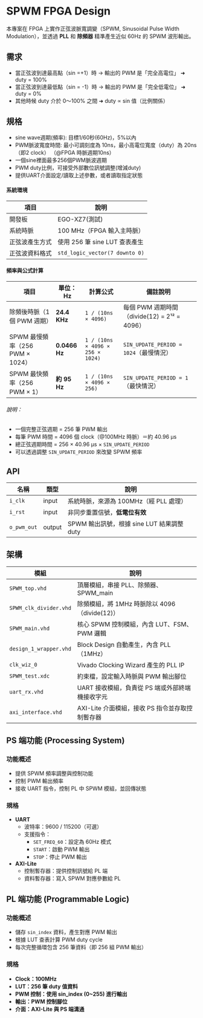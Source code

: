 # SPWM FPGA Design

本專案在 FPGA 上實作正弦波脈寬調變（SPWM, Sinusoidal Pulse Width Modulation），並透過 **PLL** 和 **除頻器** 精準產生近似 60Hz 的 SPWM 波形輸出。


## 需求
* 當正弦波到達最高點（sin =+1）時 → 輸出的 PWM 是「完全高電位」 ➜ duty = 100%
* 當正弦波到達最低點（sin = -1）時 → 輸出的 PWM 是「完全低電位」 ➜ duty = 0%
* 其他時候 duty 介於 0～100% 之間 ➜ duty ∝ sin 值（比例關係）

## 規格
* sine wave週期(頻率): 目標1/60秒(60Hz)，5%以內
* PWM脈波寬度時間: 最小可調刻度為 10ns，最小高電位寬度（duty）為 20ns（即2 clock）
（@FPGA 時脈週期10ns）
* 一個sine裡面最多256個PWM脈波週期
* PWM duty比例，可接受外部數位訊號調整(增減duty)
* 提供UART介面設定/讀取上述參數，或者讀取指定狀態

#### 系統環境

| 項目             | 說明                                      |
|------------------|-------------------------------------------|
| 開發板           | EGO-XZ7(測試)                                   |
| 系統時脈         | 100 MHz（FPGA 輸入主時脈）                |
| 正弦波產生方式   | 使用 256 筆 sine LUT 查表產生             |
| 正弦波資料格式   | `std_logic_vector(7 downto 0)`            |


#### 頻率與公式計算

| 項目                                 | 單位：Hz           | 計算公式                                   | 備註說明                                     |
|--------------------------------------|--------------------|---------------------------------------------|----------------------------------------------|
| 除頻後時脈（1個 PWM 週期）           | **24.4 KHz**       | `1 / (10ns × 4096)`                          | 每個 PWM 週期時間（divide(12) = 2¹² = 4096） |
| SPWM 最慢頻率（256 PWM × 1024）     | **0.0466 Hz**      | `1 / (10ns × 4096 × 256 × 1024)`            | `SIN_UPDATE_PERIOD = 1024`（最慢情況）       |
| SPWM 最快頻率（256 PWM × 1）        | **約 95 Hz**       | `1 / (10ns × 4096 × 256)`                   | `SIN_UPDATE_PERIOD = 1`（最快情況）          |

###### 說明：

- 一個完整正弦週期 = 256 筆 PWM 輸出
- 每筆 PWM 時間 = 4096 個 clock（@100MHz 時脈）＝約 40.96 μs
- 總正弦週期時間 = 256 × 40.96 μs × `SIN_UPDATE_PERIOD`
- 可以透過調整 `SIN_UPDATE_PERIOD` 來改變 SPWM 頻率

## API
| 名稱          | 類型     | 說明                              |
| ----------- | ------ | ------------------------------- |
| `i_clk`     | input  | 系統時脈，來源為 100MHz（經 PLL 處理）       |
| `i_rst`     | input  | 非同步重置信號，**低電位有效**               |
| `o_pwm_out` | output | SPWM 輸出訊號，根據 sine LUT 結果調整 duty |

##  架構

| 模組                   | 說明                                          |
|------------------------|-----------------------------------------------|
| `SPWM_top.vhd`         | 頂層模組，串接 PLL、除頻器、SPWM_main         |
| `SPWM_clk_divider.vhd` | 除頻模組，將 1MHz 時脈除以 4096（divide(12)） |
| `SPWM_main.vhd`        | 核心 SPWM 控制模組，內含 LUT、FSM、PWM 邏輯   |
| `design_1_wrapper.vhd` | Block Design 自動產生，內含 PLL（1MHz）      |
| `clk_wiz_0`            | Vivado Clocking Wizard 產生的 PLL IP        |
| `SPWM_test.xdc`        | 約束檔，設定輸入時脈與 PWM 輸出腳位           |
| `uart_rx.vhd`           | UART 接收模組，負責從 PS 端或外部終端機接收字元|
| `axi_interface.vhd`     | AXI-Lite 介面模組，接收 PS 指令並存取控制暫存器 |


## PS 端功能 (Processing System)

### 功能概述
- 提供 SPWM 頻率調整與控制功能
- 控制 PWM 輸出頻率
- 接收 UART 指令，控制 PL 中 SPWM 模組，並回傳狀態

### 規格
- **UART**
  - 波特率：9600 / 115200（可選）
  - 支援指令：
    - `SET_FREQ_60`：設定為 60Hz 模式
    - `START`：啟動 PWM 輸出
    - `STOP`：停止 PWM 輸出
- **AXI-Lite**
  - 控制暫存器：提供控制訊號給 PL 端
  - 資料暫存器：寫入 SPWM 對應參數給 PL

## PL 端功能 (Programmable Logic)

### 功能概述
- 儲存 `sin_index` 資料，產生對應 PWM 輸出
- 根據 LUT 查表計算 PWM duty cycle
- 每次完整循環包含 256 筆資料（即 256 組 PWM 輸出）

### 規格
- **Clock：100MHz**
- **LUT：256 筆 duty 值資料**
- **PWM 控制：使用 sin_index (0~255) 進行輸出**
- **輸出：PWM 控制腳位**
- **介面：AXI-Lite 與 PS 端溝通**

